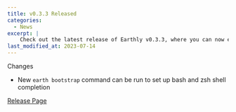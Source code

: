 ```yaml
---
title: v0.3.3 Released
categories:
  - News
excerpt: |
    Check out the latest release of Earthly v0.3.3, where you can now easily set up bash and zsh shell completion with the new `earth bootstrap` command. Don't miss this exciting update that simplifies your workflow!
last_modified_at: 2023-07-14
---
```

Changes

- New `earth bootstrap` command can be run to set up bash and zsh shell completion

[Release Page](https://github.com/earthly/earthly/releases/tag/v0.3.3)
